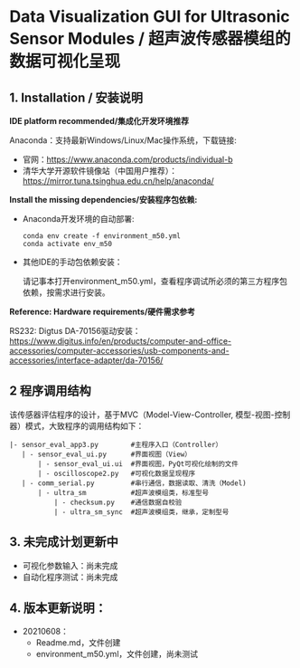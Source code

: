 # Data Visualization GUI for Ultrasonic Sensor Modules / 超声波传感器模组的数据可视化呈现

## 1. Installation / 安装说明
**IDE platform recommended/集成化开发环境推荐**  

Anaconda：支持最新Windows/Linux/Mac操作系统，下载链接:  
 - 官网：https://www.anaconda.com/products/individual-b  
 - 清华大学开源软件镜像站（中国用户推荐）： https://mirror.tuna.tsinghua.edu.cn/help/anaconda/  

**Install the missing dependencies/安装程序包依赖:**  

 - Anaconda开发环境的自动部署:  
 
    ```  
    conda env create -f environment_m50.yml  
    conda activate env_m50  
    ````
    
 - 其他IDE的手动包依赖安装：  
 
   请记事本打开environment_m50.yml，查看程序调试所必须的第三方程序包依赖，按需求进行安装。

**Reference: Hardware requirements/硬件需求参考**

RS232: Digtus DA-70156驱动安装：  
https://www.digitus.info/en/products/computer-and-office-accessories/computer-accessories/usb-components-and-accessories/interface-adapter/da-70156/

## 2 程序调用结构

该传感器评估程序的设计，基于MVC（Model-View-Controller, 模型-视图-控制器）模式，大致程序的调用结构如下：
```
|- sensor_eval_app3.py        #主程序入口（Controller）
   | - sensor_eval_ui.py      #界面视图（View）
       | - sensor_eval_ui.ui  #界面视图，PyQt可视化绘制的文件
       | - oscilloscope2.py   #可视化数据呈现程序
   | - comm_serial.py         #串行通信，数据读取、清洗（Model)
       | - ultra_sm           #超声波模组类，标准型号
           | - checksum.py    #通信数据自校验
           | - ultra_sm_sync  #超声波模组类，继承，定制型号  
```

## 3. 未完成计划更新中
 - 可视化参数输入：尚未完成
 - 自动化程序测试：尚未完成

## 4. 版本更新说明：
 - 20210608： 
   - Readme.md，文件创建
   - environment_m50.yml，文件创建，尚未测试



